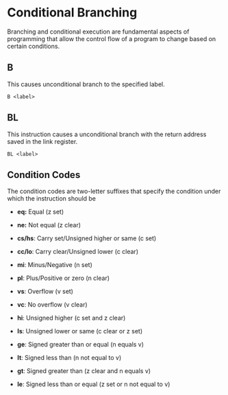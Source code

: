 # Conditional Branching
Branching and conditional execution are fundamental aspects of programming that allow the control flow of a program to change based on certain conditions.

## B 
This causes unconditional branch to the specified label.

```assembly
B <label>
```

## BL
This instruction causes a unconditional branch with the return address saved in the link register.

```assembly
BL <label>
```

## Condition Codes
The condition codes are two-letter suffixes that specify the condition under which the instruction should be

- **eq:** Equal (z set)

- **ne:** Not equal (z clear)

- **cs/hs**: Carry set/Unsigned higher or same (c set)

- **cc/lo**: Carry clear/Unsigned lower (c clear)

- **mi**: Minus/Negative (n set)

- **pl**: Plus/Positive or zero (n clear)

- **vs**: Overflow (v set)

- **vc**: No overflow (v clear)

- **hi**: Unsigned higher (c set and z clear)

- **Is**: Unsigned lower or same (c clear or z set)

- **ge**: Signed greater than or equal (n equals v)

- **It**: Signed less than (n not equal to v)

- **gt**: Signed greater than (z clear and n equals v)

- **le**: Signed less than or equal (z set or n not equal to v)